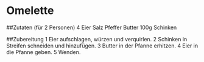 # Omelette #

##Zutaten (für 2 Personen)
4 Eier
Salz
Pfeffer
Butter
100g Schinken

##Zubereitung
1 Eier aufschlagen, würzen und verquirlen.
2 Schinken in Streifen schneiden und hinzufügen.
3 Butter in der Pfanne erhitzen.
4 Eier in die Pfanne geben.
5 Wenden.

